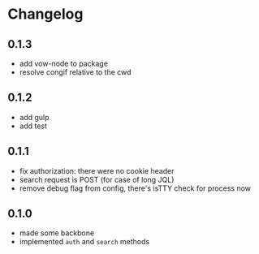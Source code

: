 # Changelog

## 0.1.3

* add vow-node to package
* resolve congif relative to the cwd

## 0.1.2

* add gulp
* add test

## 0.1.1

* fix authorization: there were no cookie header
* search request is POST (for case of long JQL)
* remove debug flag from config, there's isTTY check for process now

## 0.1.0

* made some backbone
* implemented `auth` and `search` methods